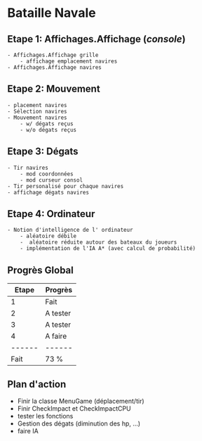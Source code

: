 # Bataille Navale

## Etape 1: Affichages.Affichage (*console*)
    - Affichages.Affichage grille 
        - affichage emplacement navires
    - Affichages.Affichage navires

## Etape 2: Mouvement
    - placement navires
    - Sélection navires
    - Mouvement navires
        - w/ dégats reçus
        - w/o dégats reçus

## Etape 3: Dégats
    - Tir navires
        - mod coordonnées
        - mod curseur consol
    - Tir personalisé pour chaque navires
    - affichage dégats navires

## Etape 4: Ordinateur
    - Notion d'intelligence de l' ordinateur
        - aléatoire débile
        -  aléatoire réduite autour des bateaux du joueurs
        - implémentation de l'IA A* (avec calcul de probabilité)

## Progrès Global

| Etape  | Progrès  |
|--------|----------|
| 1      | Fait     |
| 2      | A tester |
| 3      | A tester |
| 4      | A faire  |
| ------ | ------   |
| Fait   | 73 %     |


## Plan d'action

- Finir la classe MenuGame (déplacement/tir)
- Finir CheckImpact et CheckImpactCPU
- tester les fonctions
- Gestion des dégats (diminution des hp, ...)
- faire IA